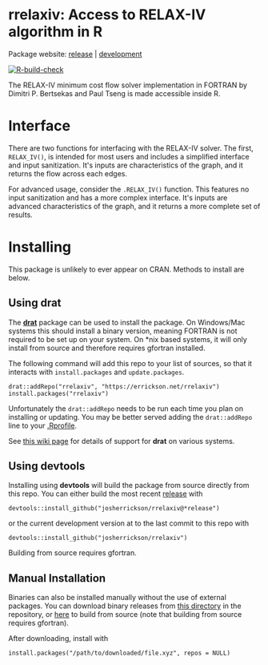 # rrelaxiv: Access to RELAX-IV algorithm in R

Package website: [release](https://errickson.net/rrelaxiv/) | [development](https://errickson.net/rrelaxiv/dev)

<!-- badges: start -->
[![R-build-check](https://github.com/josherrickson/rrelaxiv/workflows/R-build-check/badge.svg)](https://github.com/josherrickson/rrelaxiv/actions)
<!-- badges: end -->

The RELAX-IV minimum cost flow solver implementation in FORTRAN by Dimitri
P. Bertsekas and Paul Tseng is made accessible inside R.

# Interface

There are two functions for interfacing with the RELAX-IV solver. The first,
`RELAX_IV()`, is intended for most users and includes a simplified interface and
input sanitization. It's inputs are characteristics of the graph, and it returns
the flow across each edges.

For advanced usage, consider the `.RELAX_IV()` function. This features no input
sanitization and has a more complex interface. It's inputs are advanced
characteristics of the graph, and it returns a more complete set of results.

# Installing

This package is unlikely to ever appear on CRAN. Methods to install are below.

## Using **drat**

The [**drat**](https://eddelbuettel.github.io/drat/) package can be used to
install the package. On Windows/Mac systems this should install a binary
version, meaning FORTRAN is not required to be set up on your system. On *nix
based systems, it will only install from source and therefore requires gfortran
installed.

The following command will add this repo to your list of sources, so that it
interacts with `install.packages` and `update.packages`.

```
drat::addRepo("rrelaxiv", "https://errickson.net/rrelaxiv")
install.packages("rrelaxiv")
```

Unfortunately the `drat::addRepo` needs to be run each time you plan on
installing or updating. You may be better served adding the `drat::addRepo` line
to your [.Rprofile](https://www.roelpeters.be/what-is-the-rprofile-file/).

See [this wiki
page](https://github.com/josherrickson/rrelaxiv/wiki/drat-system-status) for
details of support for **drat** on various systems.

## Using **devtools**

Installing using **devtools** will build the package from source directly from
this repo. You can either build the most recent
[release](https://github.com/josherrickson/rrelaxiv/releases) with

```
devtools::install_github("josherrickson/rrelaxiv@*release")
```

or the current development version at to the last commit to this repo with

```
devtools::install_github("josherrickson/rrelaxiv")
```

Building from source requires gfortran.

## Manual Installation

Binaries can also be installed manually without the use of external packages.
You can download binary releases from [this
directory](https://github.com/josherrickson/rrelaxiv/tree/main/docs/bin) in the
repository, or
[here](https://github.com/josherrickson/rrelaxiv/tree/main/docs/src/contrib) to
build from source (note that building from source requires gfortran).

After downloading, install with

```
install.packages("/path/to/downloaded/file.xyz", repos = NULL)
```
